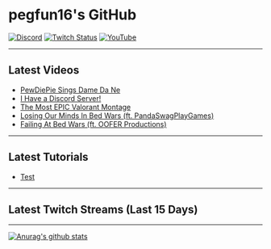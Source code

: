 # pegfun16's GitHub

[![Discord](https://img.shields.io/discord/743123947641372732?label=Discord&logo=Discord&logoColor=%23ffffff)](https://discord.gg/pnHWU2X)
[![Twitch Status](https://img.shields.io/twitch/status/pegfun16?label=Twitch&logo=Twitch&logoColor=%23ffffff)](https://twitch.tv/pegfun16)
[![YouTube](http://img.shields.io/badge/You-Tube-red?style=flat&logo=YouTube)](https://youtube.com/channel/UC__eAGSAHqLUSmzU7hmxtWA)

---

## Latest Videos
<!-- YOUTUBE:START -->
- [PewDiePie Sings Dame Da Ne](https://www.youtube.com/watch?v=MBh74e8hI-c)
- [I Have a Discord Server!](https://www.youtube.com/watch?v=-lXDJvfJlsw)
- [The Most EPIC Valorant Montage](https://www.youtube.com/watch?v=doRw4VUSnzA)
- [Losing Our Minds In Bed Wars (ft. PandaSwagPlayGames)](https://www.youtube.com/watch?v=t862McI1ktk)
- [Failing At Bed Wars (ft. OOFER Productions)](https://www.youtube.com/watch?v=Qx5zMHCg_zU)
<!-- YOUTUBE:END -->

---

## Latest Tutorials
<!-- TUTORIALS:START -->
- [Test](https://pegfun16.github.io/tutorials/1.html)
<!-- TUTORIALS:END -->

---

## Latest Twitch Streams (Last 15 Days)
<!-- TWITCH:START -->
<!-- TWITCH:END -->

---

[![Anurag's github stats](https://github-readme-stats.vercel.app/api?username=pegfun16&show_icons=true&hide_border=true)](https://github.com/anuraghazra/github-readme-stats)
